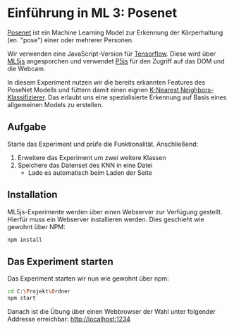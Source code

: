 # Einführung in ML 3: Posenet

[Posenet](https://medium.com/tensorflow/real-time-human-pose-estimation-in-the-browser-with-tensorflow-js-7dd0bc881cd5) ist
ein Machine Learning Model zur Erkennung der Körperhaltung (en. "pose") einer oder mehrerer Personen.

Wir verwenden eine JavaScript-Version für [Tensorflow](https://github.com/tensorflow/tfjs-models/tree/master/posenet).
Diese wird über [ML5js](https://ml5js.org/docs/PoseNet) angesporchen und verwendet [P5js](https://p5js.org/) für den Zugriff auf das DOM und die Webcam.

In diesem Experiment nutzen wir die bereits erkannten Features des PoseNet Modells und füttern damit einen eignen
[K-Nearest Neighbors-Klassifizierer](https://en.wikipedia.org/wiki/K-nearest_neighbors_algorithm).
Das erlaubt uns eine spezialisierte Erkennung auf Basis eines allgemeinen Models zu erstellen.

## Aufgabe

Starte das Experiment und prüfe die Funktionalität.
Anschließend:

1. Erweitere das Experiment um zwei weitere Klassen
2. Speichere das Datenset des KNN in eine Datei
    * Lade es automatisch beim Laden der Seite

## Installation

ML5js-Experimente werden über einen Webserver zur Verfügung gestellt.
Hierfür muss ein Webserver installieren werden. Dies geschieht wie gewohnt über NPM:

```bash
npm install
```

## Das Experiment starten

Das Experiment starten wir nun wie gewohnt über npm:

```bash
cd C:\Projekt\Ordner
npm start
```

Danach ist die Übung über einen Webbrowser der Wahl unter folgender Addresse erreichbar:
[http://localhost:1234](http://localhost:1234)